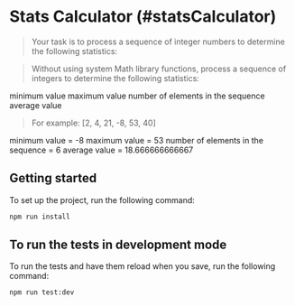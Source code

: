 # Stats Calculator (#statsCalculator)

> Your task is to process a sequence of integer numbers to determine the following statistics:

> Without using system Math library functions, process a sequence of integers to determine the following statistics:

minimum value
maximum value
number of elements in the sequence
average value

> For example: [2, 4, 21, -8, 53, 40]

minimum value = -8
maximum value = 53
number of elements in the sequence = 6
average value = 18.666666666667

## Getting started

To set up the project, run the following command:

```bash
npm run install
```

## To run the tests in development mode

To run the tests and have them reload when you save, run the following command:

```bash
npm run test:dev
```